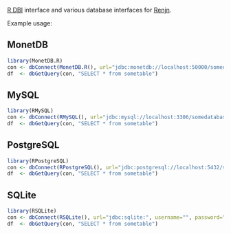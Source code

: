 [R DBI](http://cran.r-project.org/web/packages/DBI/index.html) interface and various database interfaces for [Renjn](http://www.renjin.org/).

Example usage:

## MonetDB
```R
library(MonetDB.R)
con <- dbConnect(MonetDB.R(), url="jdbc:monetdb://localhost:50000/somedatabase", username="monetdb", password="monetdb")
df  <- dbGetQuery(con, "SELECT * from sometable")
```

## MySQL
```R
library(RMySQL)
con <- dbConnect(RMySQL(), url="jdbc:mysql://localhost:3306/somedatabase", username="someuser", password="somepass")
df  <- dbGetQuery(con, "SELECT * from sometable")
```

## PostgreSQL
```R
library(RPostgreSQL)
con <- dbConnect(RPostgreSQL(), url="jdbc:postgresql://localhost:5432/somedatabase", username="someuser", password="somepass")
df  <- dbGetQuery(con, "SELECT * from sometable")
```

## SQLite
```R
library(RSQLite)
con <- dbConnect(RSQLite(), url="jdbc:sqlite:", username="", password="")
df  <- dbGetQuery(con, "SELECT * from sometable")
```
